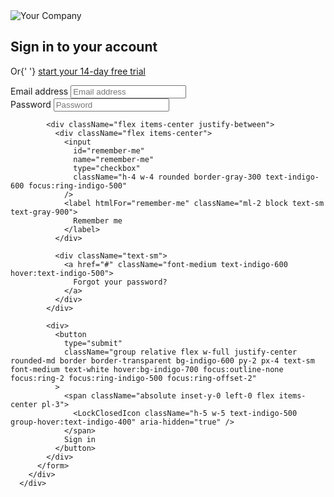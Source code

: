   <div className="flex min-h-full items-center justify-center py-12 px-4 sm:px-6 lg:px-8">
        <div className="w-full max-w-md space-y-8">
          <div>
            <img
              className="mx-auto h-12 w-auto"
              src="https://tailwindui.com/img/logos/mark.svg?color=indigo&shade=600"
              alt="Your Company"
            />
            <h2 className="mt-6 text-center text-3xl font-bold tracking-tight text-gray-900">
              Sign in to your account
            </h2>
            <p className="mt-2 text-center text-sm text-gray-600">
              Or{' '}
              <a href="#" className="font-medium text-indigo-600 hover:text-indigo-500">
                start your 14-day free trial
              </a>
            </p>
          </div>
          <form className="mt-8 space-y-6" action="#" method="POST">
            <input type="hidden" name="remember" defaultValue="true" />
            <div className="-space-y-px rounded-md shadow-sm">
              <div>
                <label htmlFor="email-address" className="sr-only">
                  Email address
                </label>
                <input
                  id="email-address"
                  name="email"
                  type="email"
                  autoComplete="email"
                  required
                  className="relative block w-full appearance-none rounded-none rounded-t-md border border-gray-300 px-3 py-2 text-gray-900 placeholder-gray-500 focus:z-10 focus:border-indigo-500 focus:outline-none focus:ring-indigo-500 sm:text-sm"
                  placeholder="Email address"
                />
              </div>
              <div>
                <label htmlFor="password" className="sr-only">
                  Password
                </label>
                <input
                  id="password"
                  name="password"
                  type="password"
                  autoComplete="current-password"
                  required
                  className="relative block w-full appearance-none rounded-none rounded-b-md border border-gray-300 px-3 py-2 text-gray-900 placeholder-gray-500 focus:z-10 focus:border-indigo-500 focus:outline-none focus:ring-indigo-500 sm:text-sm"
                  placeholder="Password"
                />
              </div>
            </div>

            <div className="flex items-center justify-between">
              <div className="flex items-center">
                <input
                  id="remember-me"
                  name="remember-me"
                  type="checkbox"
                  className="h-4 w-4 rounded border-gray-300 text-indigo-600 focus:ring-indigo-500"
                />
                <label htmlFor="remember-me" className="ml-2 block text-sm text-gray-900">
                  Remember me
                </label>
              </div>

              <div className="text-sm">
                <a href="#" className="font-medium text-indigo-600 hover:text-indigo-500">
                  Forgot your password?
                </a>
              </div>
            </div>

            <div>
              <button
                type="submit"
                className="group relative flex w-full justify-center rounded-md border border-transparent bg-indigo-600 py-2 px-4 text-sm font-medium text-white hover:bg-indigo-700 focus:outline-none focus:ring-2 focus:ring-indigo-500 focus:ring-offset-2"
              >
                <span className="absolute inset-y-0 left-0 flex items-center pl-3">
                  <LockClosedIcon className="h-5 w-5 text-indigo-500 group-hover:text-indigo-400" aria-hidden="true" />
                </span>
                Sign in
              </button>
            </div>
          </form>
        </div>
      </div>